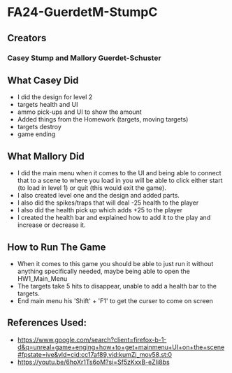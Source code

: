 # FA24-GuerdetM-StumpC

## Creators
### Casey Stump and Mallory Guerdet-Schuster

## What Casey Did
* I did the design for level 2
* targets health and UI
* ammo pick-ups and UI to show the amount
* Added things from the Homework (targets, moving targets)
* targets destroy
* game ending

## What Mallory Did
* I did the main menu when it comes to the UI and being able to connect that to a scene to where you load in you will be able to click either start (to load in level 1) or quit (this would exit the game).
* I also created level one and the design and added parts.
* I also did the spikes/traps that will deal -25 health to the player
* I also did the health pick up which adds +25 to the player
* I created the health bar and explained how to add it to the play and increase or decrease it.

  
## How to Run The Game
* When it comes to this game you should be able to just run it without anything specifically needed, maybe being able to open the HW1_Main_Menu
* The targets take 5 hits to disappear, unable to add a health bar to the targets.
* End main menu his 'Shift' +  'F1' to get the curser to come on screen

## References Used:
* https://www.google.com/search?client=firefox-b-1-d&q=unreal+game+enging+how+to+get+mainmenu+UI+on+the+scene#fpstate=ive&vld=cid:cc17af89,vid:kumZj_mov58,st:0
* https://youtu.be/6hoXr1Ts6oM?si=Sf5zKxxB-eZIi8bs
